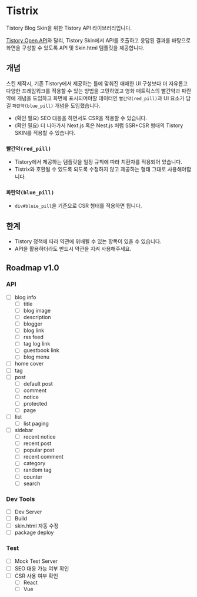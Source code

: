 # Tistrix

Tistory Blog Skin을 위한 Tistory API 라이브러리입니다.

[Tistory Open API](https://tistory.github.io/document-tistory-apis/)와 달리, Tistory Skin에서 API를 호출하고 응답된 결과를 바탕으로 화면을 구성할 수 있도록 API 및 Skin.html 템플릿을 제공합니다.

## 개념

스킨 제작시, 기존 Tistory에서 제공하는 틀에 맞춰진 애매한 UI 구성보다 더 자유롭고 다양한 프레임워크를 적용할 수 있는 방법을 고민하였고 영화 매트릭스의 빨간약과 파란약에 개념을 도입하고 화면에 표시되어야할 데이터인 `빨간약(red_pill)`과 UI 요소가 담길 `파란약(blue_pill)` 개념을 도입했습니다.

- (확인 필요) SEO 대응을 하면서도 CSR을 적용할 수 있습니다.
- (확인 필요) 더 나아가서 Next.js 혹은 Nest.js 처럼 SSR+CSR 형태의 Tistory SKIN를 적용할 수 있습니다.

### `빨간약(red_pill)`

- Tistory에서 제공하는 템플릿을 일정 규칙에 따라 치환자를 적용되어 있습니다.
- Tistrix와 호환될 수 있도록 되도록 수정하지 않고 제공하는 형태 그대로 사용해야합니다.

### `파란약(blue_pill)`

- `div#bluie_pill`을 기준으로 CSR 형태를 적용하면 됩니다.

## 한계

- Tistory 정책에 따라 약관에 위배될 수 있는 항목이 있을 수 있습니다.
- API을 활용하더라도 반드시 약관을 지켜 사용해주세요.

## Roadmap v1.0

### API

- [ ] blog info
  - [ ] title
  - [ ] blog image
  - [ ] description
  - [ ] blogger
  - [ ] blog link
  - [ ] rss feed
  - [ ] tag log link
  - [ ] guestbook link
  - [ ] blog menu
- [ ] home cover
- [ ] tag
- [ ] post
  - [ ] default post
  - [ ] comment
  - [ ] notice
  - [ ] protected
  - [ ] page
- [ ] list
  - [ ] list paging
- [ ] sidebar
  - [ ] recent notice
  - [ ] recent post
  - [ ] popular post
  - [ ] recent comment
  - [ ] category
  - [ ] random tag
  - [ ] counter
  - [ ] search

### Dev Tools

- [ ] Dev Server
- [ ] Build
- [ ] skin.html 자동 수정
- [ ] package deploy

### Test

- [ ] Mock Test Server
- [ ] SEO 대응 가능 여부 확인
- [ ] CSR 사용 여부 확인
  - [ ] React
  - [ ] Vue

